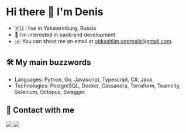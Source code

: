 # Hi there 👋  I'm Denis
- 🇷🇺 I live in Yekaterinburg, Russia
- 👀 I’m interested in back-end development
- ✉️ You can shoot me an email at obkashlim.voprosik@gmail.com.

## 🛠️ My main buzzwords

- Languages: Python, Go, Javascript, Typescript, C#, Java.
- Technologies: PostgreSQL, Docker, Cassandra, Terraform, Teamcity, Selenium, Octopus, Swagger.

## 🤝 Contact with me

[![](https://img.shields.io/badge/-obkashlim.voprosik%40gmail.com-red?style=for-the-badge)](mailto:obkashlim.voprosik@gmail.com) [![](https://img.shields.io/badge/-Denis%20Volkov-blue?style=for-the-badge&logo=linkedin)](https://linkedin.com/in/denchick)
